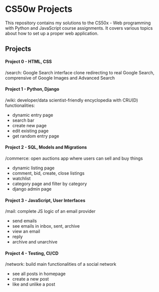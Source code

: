 # CS50w Projects

This repository contains my solutions to the CS50x - Web programming with Python and JavaScript course assignments. It covers various topics about how to set up a proper web application.


## Projects

#### Project 0 - HTML, CSS

/search: Google Search interface clone redirecting to real Google Search, comprensive of Google Images and Advanced Search

#### Project 1 - Python, Django
/wiki: developer/data scientist-friendly encyclopedia with CRU(D) functionalities:
* dynamic entry page
* search bar
* create new page
* edit existing page
* get random entry page

#### Project 2 - SQL, Models and Migrations
/commerce: open auctions app where users can sell and buy things
* dynamic listing page
* comment, bid, create, close listings
* watchlist
* category page and filter by category
* django admin page

#### Project 3 - JavaScript, User Interfaces
/mail: complete JS logic of an email provider
* send emails
* see emails in inbox, sent, archive
* view an email
* reply
* archive and unarchive

#### Project 4 - Testing, CI/CD
/network: build main functionalities of a social network
* see all posts in homepage
* create a new post
* like and unlike a post